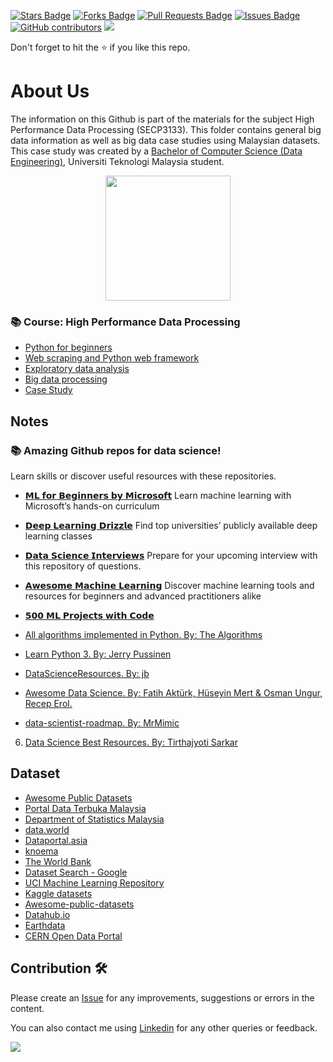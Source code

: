 <a href="https://github.com/drshahizan/python-tutorial/stargazers"><img src="https://img.shields.io/github/stars/drshahizan/python-tutorial" alt="Stars Badge"/></a>
<a href="https://github.com/drshahizan/python-tutorial/network/members"><img src="https://img.shields.io/github/forks/drshahizan/python-tutorial" alt="Forks Badge"/></a>
<a href="https://github.com/drshahizan/python-tutorial/pulls"><img src="https://img.shields.io/github/issues-pr/drshahizan/python-tutorial" alt="Pull Requests Badge"/></a>
<a href="https://github.com/drshahizan/python-tutorial/issues"><img src="https://img.shields.io/github/issues/drshahizan/python-tutorial" alt="Issues Badge"/></a>
<a href="https://github.com/drshahizan/python-tutorial/graphs/contributors"><img alt="GitHub contributors" src="https://img.shields.io/github/contributors/drshahizan/Python_Tutorial?color=2b9348"></a>
![](https://visitor-badge.glitch.me/badge?page_id=drshahizan/python-tutorial)

Don't forget to hit the :star: if you like this repo.

# About Us
The information on this Github is part of the materials for the subject High Performance Data Processing (SECP3133). This folder contains general big data information as well as big data case studies using Malaysian datasets. This case study was created by a [Bachelor of Computer Science (Data Engineering)](https://comp.utm.my/bachelor-of-computer-science-data-engineering/), Universiti Teknologi Malaysia student.

<p align="center">
<img src="https://github.com/drshahizan/Python_EDA/blob/main/lab/hpdp1.jpeg"  height="200" />
</p>

### 📚 Course: High Performance Data Processing 
- [Python for beginners](https://github.com/drshahizan/python-tutorial)
- [Web scraping and Python web framework](https://github.com/drshahizan/python-web)
- [Exploratory data analysis](https://github.com/drshahizan/Python_EDA)
- [Big data processing](https://github.com/drshahizan/Python-big-data)
- [Case Study](https://github.com/drshahizan/python-tutorial/blob/main/case-study.md)

## Notes

### 📚 Amazing Github repos for data science! 
Learn skills or discover useful resources with these repositories.

- [𝗠𝗟 𝗳𝗼𝗿 𝗕𝗲𝗴𝗶𝗻𝗻𝗲𝗿𝘀 𝗯𝘆 𝗠𝗶𝗰𝗿𝗼𝘀𝗼𝗳𝘁](https://github.com/microsoft/ML-For-Beginners)
Learn machine learning with Microsoft’s hands-on curriculum

- [𝗗𝗲𝗲𝗽 𝗟𝗲𝗮𝗿𝗻𝗶𝗻𝗴 𝗗𝗿𝗶𝘇𝘇𝗹𝗲](https://github.com/kmario23/deep-learning-drizzle)
Find top universities’ publicly available deep learning classes

- [𝗗𝗮𝘁𝗮 𝗦𝗰𝗶𝗲𝗻𝗰𝗲 𝗜𝗻𝘁𝗲𝗿𝘃𝗶𝗲𝘄𝘀](https://github.com/alexeygrigorev/data-science-interviews)
Prepare for your upcoming interview with this repository of questions.

- [𝗔𝘄𝗲𝘀𝗼𝗺𝗲 𝗠𝗮𝗰𝗵𝗶𝗻𝗲 𝗟𝗲𝗮𝗿𝗻𝗶𝗻𝗴](https://github.com/josephmisiti/awesome-machine-learning)
Discover machine learning tools and resources for beginners and advanced practitioners alike

- [𝟱𝟬𝟬 𝗠𝗟 𝗣𝗿𝗼𝗷𝗲𝗰𝘁𝘀 𝘄𝗶𝘁𝗵 𝗖𝗼𝗱𝗲](https://github.com/ashishpatel26/500-AI-Machine-learning-Deep-learning-Computer-vision-NLP-Projects-with-code)

- [All algorithms implemented in Python. By: The Algorithms](https://github.com/TheAlgorithms/Python)

- [Learn Python 3. By: Jerry Pussinen](https://github.com/jerry-git/learn-python3)

- [DataScienceResources. By: jb](https://github.com/jonathan-bower/DataScienceResources)

- [Awesome Data Science. By: Fatih Aktürk, Hüseyin Mert & Osman Ungur, Recep Erol.](https://github.com/academic/awesome-datascience)

- [data-scientist-roadmap. By: MrMimic](https://github.com/MrMimic/data-scientist-roadmap)

6. [Data Science Best Resources. By: Tirthajyoti Sarkar](https://github.com/tirthajyoti/Data-science-best-resources/blob/master/README.md)

## Dataset
- [Awesome Public Datasets](https://github.com/awesomedata/awesome-public-datasets)
- [Portal Data Terbuka Malaysia](https://www.data.gov.my/data/ms_MY/dataset)
- [Department of Statistics Malaysia](https://www.dosm.gov.my/v1/index.php?r=column3/accordion&menu_id=amZNeW9vTXRydTFwTXAxSmdDL1J4dz09)
- [data.world](https://data.world/datasets/malaysia)
- [Dataportal.asia](https://dataportal.asia/dataset?vocab_economy_names=Malaysia)
- [knoema](https://knoema.com/atlas/Malaysia/datasets)
- [The World Bank](https://data.worldbank.org/country/MY)
- [Dataset Search - Google](https://datasetsearch.research.google.com/)
- [UCI Machine Learning Repository](https://archive.ics.uci.edu/ml/datasets.php)
- [Kaggle datasets](https://www.kaggle.com/datasets)
- [Awesome-public-datasets](https://github.com/awesomedata/awesome-public-datasets)
- [Datahub.io](https://datahub.io/collections)
- [Earthdata](https://www.earthdata.nasa.gov/)
- [CERN Open Data Portal](http://opendata.cern.ch/)

## Contribution 🛠️
Please create an [Issue](https://github.com/drshahizan/python-tutorial/issues) for any improvements, suggestions or errors in the content.

You can also contact me using [Linkedin](https://www.linkedin.com/in/drshahizan/) for any other queries or feedback.

![](https://visitor-badge.glitch.me/badge?page_id=drshahizan)
